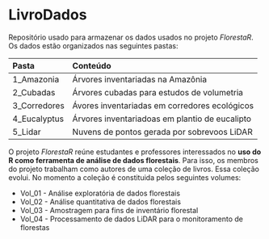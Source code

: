 # LivroDados

Repositório usado para armazenar os dados usados no projeto *FlorestaR*.  Os dados estão organizados nas seguintes pastas:

| Pasta        | Conteúdo       |
|:-------------|:-------------|
| 1_Amazonia | Árvores inventariadas na Amazônia |
| 2_Cubadas | Árvores cubadas para estudos de volumetria |
| 3_Corredores | Ávores inventariadas em corredores ecológicos |
| 4_Eucalyptus | Árvores inventariadoas em plantio de eucalipto |
| 5_Lidar | Nuvens de pontos gerada por sobrevoos LiDAR |

O projeto *FlorestaR* reúne estudantes e professores interessados no **uso do R como ferramenta de análise de dados florestais**. Para isso, os membros do projeto trabalham como autores de uma coleção de livros. Essa coleção evolui. No momento a coleção é constituida pelos seguintes volumes:
* Vol_01 - Análise exploratória de dados florestais
* Vol_02 - Análise quantitativa de dados florestais
* Vol_03 - Amostragem para fins de inventário florestal
* Vol_04 - Processamento de dados LiDAR para o monitoramento de florestas
